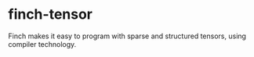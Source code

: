 # finch-tensor

Finch makes it easy to program with sparse and structured tensors, using compiler technology.
